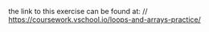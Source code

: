 the link to this exercise can be found at: 
// https://coursework.vschool.io/loops-and-arrays-practice/